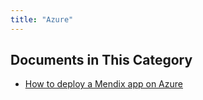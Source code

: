 ```yaml
---
title: "Azure"
---
```

## Documents in This Category

* [How to deploy a Mendix app on Azure](how-to-deploy-a-mendix-app-on-azure)
